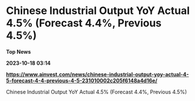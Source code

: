 # Chinese Industrial Output YoY Actual 4.5% (Forecast 4.4%, Previous 4.5%)
**Top News**

**2023-10-18 03:14**

**https://www.ainvest.com/news/chinese-industrial-output-yoy-actual-4-5-forecast-4-4-previous-4-5-231010002c205f6148a4d16e/**

Chinese Industrial Output YoY Actual 4.5% (Forecast 4.4%, Previous 4.5%)